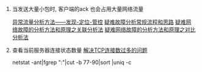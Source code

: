 1. 当发送大量小包时, 客户端的ack 也会占用大量网络流量 

    [异常流量分析方法——发现-定位-管控](http://www.vants.org/?post=185)
    [疑难故障分析常规流程和思路](http://www.vants.org/?post=27)
    [疑难网络故障的分析方法和原理之关联分析法](http://www.vants.org/?post=51)
    [疑难网络故障的分析方法和原理之对比分析法](http://www.vants.org/?post=49)

2. 查看当前服务器连接状态数量 [解决TCP连接数过多的问题](http://ju.outofmemory.cn/entry/139430)
    
    netstat -ant|fgrep ":"|cut -b 77-90|sort |uniq -c

